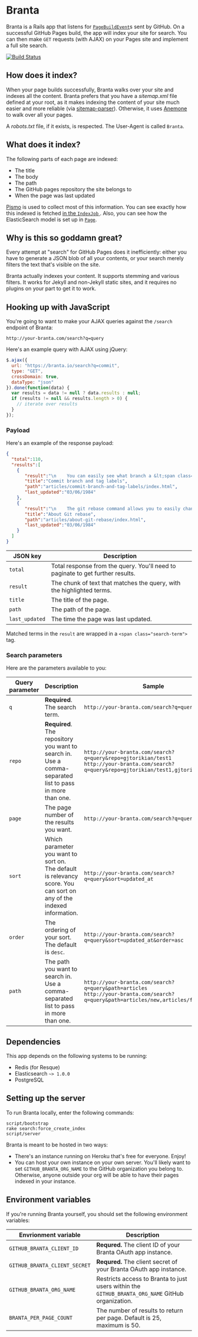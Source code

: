Branta
============

Branta is a Rails app that listens for [`PageBuildEvent`][PageBuildEvent]s sent by GitHub. On a successful GitHub Pages build, the app will index your site for search. You can then make `GET` requests (with AJAX) on your Pages site and implement a full site search.

[![Build Status](https://travis-ci.org/gjtorikian/branta.svg?branch=master)](https://travis-ci.org/gjtorikian/branta)

## How does it index?

When your page builds successfully, Branta walks over your site and indexes all the content. Branta prefers that you have a *sitemap.xml* file defined at your root, as it makes indexing the content of your site much easier and more reliable (via [sitemap-parser](https://github.com/benbalter/sitemap-parser)). Otherwise, it uses [Anemone](https://github.com/chriskite/anemone) to walk over all your pages.

A *robots.txt* file, if it exists, is respected. The User-Agent is called `Branta`.

## What does it index?

The following parts of each page are indexed:

* The title
* The body
* The path
* The GitHub pages repository the site belongs to
* When the page was last updated

[Pismo](https://github.com/peterc/pismo) is used to collect most of this information. You can see exactly how this indexed is fetched [in the `IndexJob` ](https://github.com/gjtorikian/branta/blob/master/lib/branta/jobs/index.rb#L114-L123). Also, you can see how the ElasticSearch model is set up in [`Page`](https://github.com/gjtorikian/branta/blob/master/app/models/page.rb#L8-L17).

## Why is this so goddamn great?

Every attempt at "search" for GitHub Pages does it inefficiently: either you have to generate a JSON blob of all your contents, or your search merely filters the text that's visible on the site.

Branta actually indexes your content. It supports stemming and various filters. It works for Jekyll and non-Jekyll static sites, and it requires no plugins on your part to get it to work.

## Hooking up with JavaScript

You're going to want to make your AJAX queries against the `/search` endpoint of Branta:

```
http://your-branta.com/search?q=query
```

Here's an example query with AJAX using jQuery:

```javascript
$.ajax({
  url: "https://branta.io/search?q=commit",
  type: "GET",
  crossDomain: true,
  dataType: "json"
}).done(function(data) {
  var results = data != null ? data.results : null;
  if (results != null && results.length > 0) {
    // iterate over results
  }
});
```

### Payload

Here's an example of the response payload:

``` json
{
  "total":110,
  "results":[
    {
       "result":"\n    You can easily see what branch a &lt;span class=\"search-term\"&gt;commit&lt;/span&gt; is in by looking at the labels beneath the &lt;span class=\"search-term\"&gt;commit&lt;/span&gt; on the &lt;span class=\"search-term\"&gt;commit&lt;/span&gt; page.\n\nIf your &lt;span class=\"search-term\"&gt;commit&lt;/span&gt; is not on the default branch",
       "title":"Commit branch and tag labels",
       "path":"articles/commit-branch-and-tag-labels/index.html",
       "last_updated":"03/06/1984"
    },
    {
       "result":"\n    The git rebase command allows you to easily change a series of &lt;span class=\"search-term\"&gt;commits&lt;/span&gt;, modifying the history of your repository. You can reorder, edit, or squash &lt;span class=\"search-term\"&gt;commits&lt;/span&gt;",
       "title":"About Git rebase",
       "path":"articles/about-git-rebase/index.html",
       "last_updated":"03/06/1984"
    }
  ]
}
```

|JSON key | Description
|----------------|----------
|`total` | Total response from the query. You'll need to paginate to get further results.
|`result` | The chunk of text that matches the query, with the highlighted terms.
|`title` | The title of the page.
|`path` | The path of the page.
|`last_updated` | The time the page was last updated.

Matched terms in the `result` are wrapped in a `<span class="search-term">` tag.

### Search parameters

Here are the parameters available to you:

|Query parameter | Description | Sample
|----------------|-------------|----------
|`q` | **Required**. The search term. | `http://your-branta.com/search?q=query`
|`repo` | **Required**. The repository you want to search in. Use a comma-separated list to pass in more than one. | `http://your-branta.com/search?q=query&repo=gjtorikian/test1`<br />`http://your-branta.com/search?q=query&repo=gjtorikian/test1,gjtorikian/test2`
|`page` | The page number of the results you want. | `http://your-branta.com/search?q=query&page=2`
|`sort` | Which parameter you want to sort on. The default is relevancy score. You can sort on any of the indexed information. | `http://your-branta.com/search?q=query&sort=updated_at`
|`order` | The ordering of your sort. The default is `desc`. | `http://your-branta.com/search?q=query&sort=updated_at&order=asc`
|`path` | The path you want to search in. Use a comma-separated list to pass in more than one. | `http://your-branta.com/search?q=query&path=articles`<br />`http://your-branta.com/search?q=query&path=articles/new,articles/fresh`

## Dependencies

This app depends on the following systems to be running:

* Redis (for Resque)
* Elasticsearch `~> 1.0.0`
* PostgreSQL

## Setting up the server

To run Branta locally, enter the following commands:
```
script/bootstrap
rake search:force_create_index
script/server
```

Branta is meant to be hosted in two ways:

* There's an instance running on Heroku that's free for everyone. Enjoy!
* You can host your own instance on your own server. You'll likely want to set `GITHUB_BRANTA_ORG_NAME` to the GitHub organization you belong to. Otherwise, anyone outside your org will be able to have their pages indexed in your instance.

## Environment variables

If you're running Branta yourself, you should set the following environment variables:

|Envrionment variable | Description
|---------------------|------------
|`GITHUB_BRANTA_CLIENT_ID` | **Requred.** The client ID of your Branta OAuth app instance.
|`GITHUB_BRANTA_CLIENT_SECRET` | **Requred.** The client secret of your Branta OAuth app instance.
|`GITHUB_BRANTA_ORG_NAME` | Restricts access to Branta to just users within the `GITHUB_BRANTA_ORG_NAME` GitHub organization.
| `BRANTA_PER_PAGE_COUNT` | The number of results to return per page. Default is 25, maximum is 50.

[PageBuildEvent]: https://developer.github.com/v3/activity/events/types/#pagebuildevent
